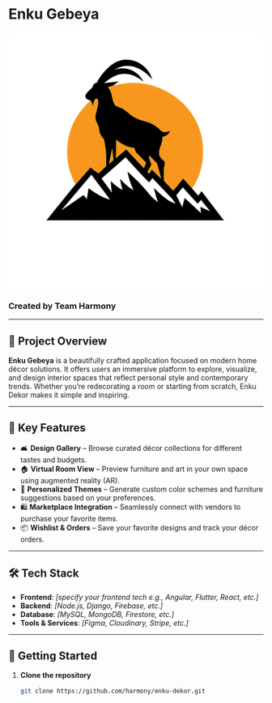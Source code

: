 # Enku Gebeya

![Enku Dekor Banner](public/images/enku.png) <!-- Replace with actual image path after upload -->

### Created by Team Harmony

---

## 📌 Project Overview

**Enku Gebeya** is a beautifully crafted application focused on modern home décor solutions. It offers users an immersive platform to explore, visualize, and design interior spaces that reflect personal style and contemporary trends. Whether you’re redecorating a room or starting from scratch, Enku Dekor makes it simple and inspiring.

---

## 🎯 Key Features

- 🛋️ **Design Gallery** – Browse curated décor collections for different tastes and budgets.
- 🏠 **Virtual Room View** – Preview furniture and art in your own space using augmented reality (AR).
- 🎨 **Personalized Themes** – Generate custom color schemes and furniture suggestions based on your preferences.
- 🛍️ **Marketplace Integration** – Seamlessly connect with vendors to purchase your favorite items.
- 📦 **Wishlist & Orders** – Save your favorite designs and track your décor orders.

---

## 🛠️ Tech Stack

- **Frontend**: *[specify your frontend tech e.g., Angular, Flutter, React, etc.]*
- **Backend**: *[Node.js, Django, Firebase, etc.]*
- **Database**: *[MySQL, MongoDB, Firestore, etc.]*
- **Tools & Services**: *[Figma, Cloudinary, Stripe, etc.]*

---

## 🚀 Getting Started

1. **Clone the repository**
   ```bash
   git clone https://github.com/harmony/enku-dekor.git

